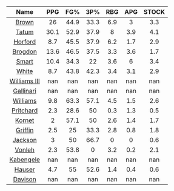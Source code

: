 |                                       Name                                       |  PPG  |  FG%  |  3P%  |  RBG  |  APG  |  STOCK  |
|:--------------------------------------------------------------------------------:|:-----:|:-----:|:-----:|:-----:|:-----:|:-------:|
|        [Brown](https://www.espn.com/nba/player/_/id/3917376/jaylen-brown)        |  26   | 44.9  | 33.3  |  6.9  |   3   |   3.3   |
|        [Tatum](https://www.espn.com/nba/player/_/id/4065648/jayson-tatum)        | 30.1  | 52.9  | 37.9  |   8   |  3.9  |   4.1   |
|         [Horford](https://www.espn.com/nba/player/_/id/3213/al-horford)          |  8.7  | 45.5  | 37.9  |  6.2  |  1.7  |   2.9   |
|     [Brogdon](https://www.espn.com/nba/player/_/id/2566769/malcolm-brogdon)      | 13.6  | 46.5  | 37.5  |  3.3  |  3.6  |   1.7   |
|        [Smart](https://www.espn.com/nba/player/_/id/2990992/marcus-smart)        | 10.4  | 34.3  |  22   |  3.6  |   6   |   3.4   |
|       [White](https://www.espn.com/nba/player/_/id/3078576/derrick-white)        |  8.7  | 43.8  | 42.3  |  3.4  |  3.1  |   2.9   |
| [Williams III](https://www.espn.com/nba/player/_/id/4066211/robert-williams-iii) |  nan  |  nan  |  nan  |  nan  |  nan  |   nan   |
|     [Gallinari](https://www.espn.com/nba/player/_/id/3428/danilo-gallinari)      |  nan  |  nan  |  nan  |  nan  |  nan  |   nan   |
|     [Williams](https://www.espn.com/nba/player/_/id/4066218/grant-williams)      |  9.8  | 63.3  | 57.1  |  4.5  |  1.5  |   2.6   |
|    [Pritchard](https://www.espn.com/nba/player/_/id/4066354/payton-pritchard)    |  2.3  | 28.6  |  50   |  0.3  |  1.3  |   0.5   |
|        [Kornet](https://www.espn.com/nba/player/_/id/3064560/luke-kornet)        |   2   | 57.1  |  50   |  2.6  |  1.4  |   1.7   |
|        [Griffin](https://www.espn.com/nba/player/_/id/3989/blake-griffin)        |  2.5  |  25   | 33.3  |  2.8  |  0.8  |   1.8   |
|      [Jackson](https://www.espn.com/nba/player/_/id/3138156/justin-jackson)      |   3   |  50   | 66.7  |   0   |   0   |   0.6   |
|        [Vonleh](https://www.espn.com/nba/player/_/id/3078284/noah-vonleh)        |  2.3  | 53.8  |   0   |  3.2  |  0.2  |   2.1   |
|   [Kabengele](https://www.espn.com/nba/player/_/id/4065660/mfiondu-kabengele)    |  nan  |  nan  |  nan  |  nan  |  nan  |   nan   |
|        [Hauser](https://www.espn.com/nba/player/_/id/4065804/sam-hauser)         |  4.7  |  55   | 52.6  |  1.4  |  0.4  |   0.6   |
|        [Davison](https://www.espn.com/nba/player/_/id/4576085/jd-davison)        |  nan  |  nan  |  nan  |  nan  |  nan  |   nan   |